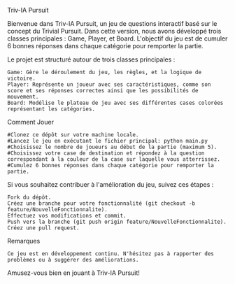 Triv-IA Pursuit

Bienvenue dans Triv-IA Pursuit, un jeu de questions interactif basé sur le concept du Trivial Pursuit. Dans cette version, nous avons développé trois classes principales : Game, Player, et Board. L'objectif du jeu est de cumuler 6 bonnes réponses dans chaque catégorie pour remporter la partie.


Le projet est structuré autour de trois classes principales :

    Game: Gère le déroulement du jeu, les règles, et la logique de victoire.
    Player: Représente un joueur avec ses caractéristiques, comme son score et ses réponses correctes ainsi que les possibilités de mouvement.
    Board: Modélise le plateau de jeu avec ses différentes cases colorées représentant les catégories.
    

Comment Jouer

    #Clonez ce dépôt sur votre machine locale.
    #Lancez le jeu en exécutant le fichier principal: python main.py
    #Choisissez le nombre de joueurs au début de la partie (maximum 5).
    #Choisissez votre case de destination et répondez à la question correspondant à la couleur de la case sur laquelle vous atterrissez.
    #Cumulez 6 bonnes réponses dans chaque catégorie pour remporter la partie.
    

Si vous souhaitez contribuer à l'amélioration du jeu, suivez ces étapes :

    Fork du dépôt.
    Créez une branche pour votre fonctionnalité (git checkout -b feature/NouvelleFonctionnalite).
    Effectuez vos modifications et commit.
    Push vers la branche (git push origin feature/NouvelleFonctionnalite).
    Créez une pull request.

Remarques

    Ce jeu est en développement continu. N'hésitez pas à rapporter des problèmes ou à suggérer des améliorations.

Amusez-vous bien en jouant à Triv-IA Pursuit!
